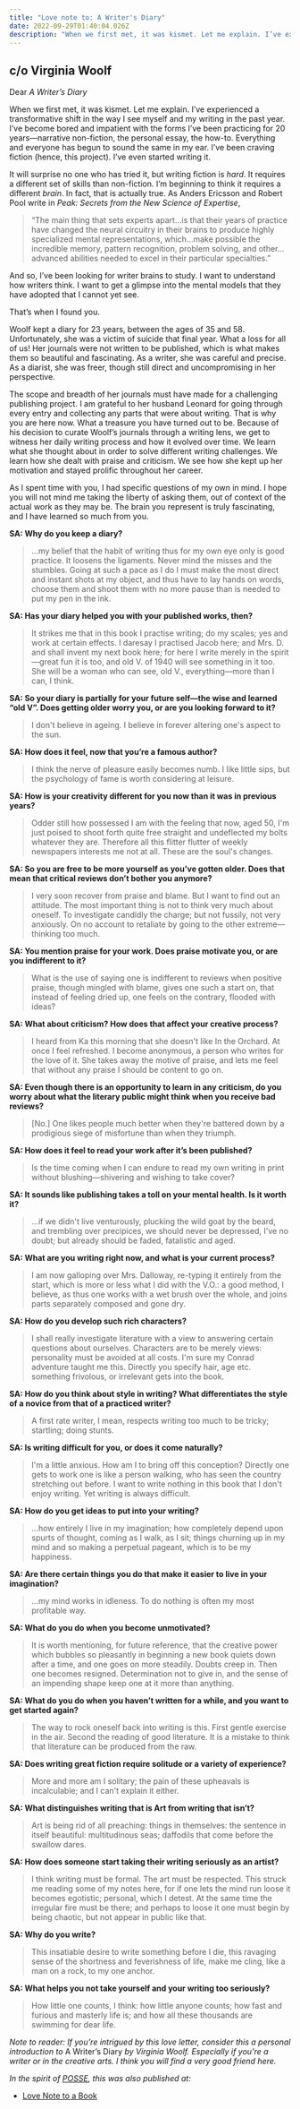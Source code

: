 ```yaml
---
title: "Love note to: A Writer's Diary"
date: 2022-09-29T01:40:04.026Z
description: "When we first met, it was kismet. Let me explain. I’ve experienced a transformative shift in the way I see myself and my writing in the past year. I’ve become bored and impatient with the forms I’ve been practicing for 20 years—narrative non-fiction, the personal essay, the how-to. Everything and everyone has begun to sound the same in my ear. I’ve been craving fiction (hence, this project). I’ve even started writing it..."
---
```


## c/o Virginia Woolf

Dear *A Writer’s Diary*

When we first met, it was kismet. Let me explain. I’ve experienced a transformative shift in the way I see myself and my writing in the past year. I’ve become bored and impatient with the forms I’ve been practicing for 20 years—narrative non-fiction, the personal essay, the how-to. Everything and everyone has begun to sound the same in my ear. I’ve been craving fiction (hence, this project). I’ve even started writing it.

<p>It will surprise no one who has tried it, but writing fiction is <em>hard</em>. It requires a different set of skills than non-fiction. I’m beginning to think it requires a different <em>brain</em>. In fact, that is actually true. As Anders Ericsson and Robert Pool write in <em>Peak: Secrets from the New Science of Expertise</em>, </p><blockquote><p>“The main thing that sets experts apart…is that their years of practice have changed the neural circuitry in their brains to produce highly specialized mental representations, which…make possible the incredible memory, pattern recognition, problem solving, and other…advanced abilities needed to excel in their particular specialties.”</p></blockquote><p>And so, I’ve been looking for writer brains to study. I want to understand how writers think. I want to get a glimpse into the mental models that they have adopted that I cannot yet see.</p><p>That’s when I found you.</p><p>Woolf kept a diary for 23 years, between the ages of 35 and 58. Unfortunately, she was a victim of suicide that final year. What a loss for all of us! Her journals were not written to be published, which is what makes them so beautiful and fascinating. As a writer, she was careful and precise. As a diarist, she was freer, though still direct and uncompromising in her perspective. </p><p>The scope and breadth of her journals must have made for a challenging publishing project. I am grateful to her husband Leonard for going through every entry and collecting any parts that were about writing. That is why you are here now. What a treasure you have turned out to be. Because of his decision to curate Woolf’s journals through a writing lens, we get to witness her daily writing process and how it evolved over time. We learn what she thought about in order to solve different writing challenges. We learn how she dealt with praise and criticism. We see how she kept up her motivation and stayed prolific throughout her career.</p><p>As I spent time with you, I had specific questions of my own in mind. I hope you will not mind me taking the liberty of asking them, out of context of the actual work as they may be. The brain you represent is truly fascinating, and I have learned so much from you.</p><p><strong>SA: Why do you keep a diary?</strong></p><blockquote><p>…my belief that the habit of writing thus for my own eye only is good practice. It loosens the ligaments. Never mind the misses and the stumbles. Going at such a pace as I do I must make the most direct and instant shots at my object, and thus have to lay hands on words, choose them and shoot them with no more pause than is needed to put my pen in the ink.</p></blockquote><p><strong>SA: Has your diary helped you with your published works, then?</strong></p><blockquote><p>It strikes me that in this book I practise writing; do my scales; yes and work at certain effects. I daresay I practised Jacob here; and Mrs. D. and shall invent my next book here; for here I write merely in the spirit—great fun it is too, and old V. of 1940 will see something in it too. She will be a woman who can see, old V., everything—more than I can, I think.</p></blockquote><p><strong>SA: So your diary is partially for your future self—the wise and learned “old V”. Does getting older worry you, or are you looking forward to it?</strong></p><blockquote><p>I don't believe in ageing. I believe in forever altering one's aspect to the sun.</p></blockquote><p><strong>SA: How does it feel, now that you’re a famous author?</strong></p><blockquote><p>I think the nerve of pleasure easily becomes numb. I like little sips, but the psychology of fame is worth considering at leisure.</p></blockquote><p><strong>SA: How is your creativity different for you now than it was in previous years?</strong></p><blockquote><p>Odder still how possessed I am with the feeling that now, aged 50, I'm just poised to shoot forth quite free straight and undeflected my bolts whatever they are. Therefore all this flitter flutter of weekly newspapers interests me not at all. These are the soul's changes.</p></blockquote><p><strong>SA: So you are free to be more yourself as you’ve gotten older. Does that mean that critical reviews don’t bother you anymore?</strong></p><blockquote><p>I very soon recover from praise and blame. But I want to find out an attitude. The most important thing is not to think very much about oneself. To investigate candidly the charge; but not fussily, not very anxiously. On no account to retaliate by going to the other extreme—thinking too much.</p></blockquote><p><strong>SA: You mention praise for your work. Does praise motivate you, or are you indifferent to it?</strong></p><blockquote><p>What is the use of saying one is indifferent to reviews when positive praise, though mingled with blame, gives one such a start on, that instead of feeling dried up, one feels on the contrary, flooded with ideas?</p></blockquote><p><strong>SA: What about criticism? How does that affect your creative process?</strong></p><blockquote><p>I heard from Ka this morning that she doesn't like In the Orchard. At once I feel refreshed. I become anonymous, a person who writes for the love of it. She takes away the motive of praise, and lets me feel that without any praise I should be content to go on.</p></blockquote><p><strong>SA: Even though there is an opportunity to learn in any criticism, do you worry about what the literary public might think when you receive bad reviews?</strong></p><blockquote><p>[No.] One likes people much better when they're battered down by a prodigious siege of misfortune than when they triumph.</p></blockquote><p><strong>SA: How does it feel to read your work after it’s been published?</strong></p><blockquote><p>Is the time coming when I can endure to read my own writing in print without blushing—shivering and wishing to take cover?</p></blockquote><p><strong>SA: It sounds like publishing takes a toll on your mental health. Is it worth it?</strong></p><blockquote><p>…if we didn't live venturously, plucking the wild goat by the beard, and trembling over precipices, we should never be depressed, I've no doubt; but already should be faded, fatalistic and aged.</p></blockquote><p><strong>SA: What are you writing right now, and what is your current process?</strong></p><blockquote><p>I am now galloping over Mrs. Dalloway, re-typing it entirely from the start, which is more or less what I did with the V.O.: a good method, I believe, as thus one works with a wet brush over the whole, and joins parts separately composed and gone dry.</p></blockquote><p><strong>SA: How do you develop such rich characters?</strong></p><blockquote><p>I shall really investigate literature with a view to answering certain questions about ourselves. Characters are to be merely views: personality must be avoided at all costs. I'm sure my Conrad adventure taught me this. Directly you specify hair, age etc. something frivolous, or irrelevant gets into the book.</p></blockquote><p><strong>SA: How do you think about style in writing? What differentiates the style of a novice from that of a practiced writer?</strong></p><blockquote><p>A first rate writer, I mean, respects writing too much to be tricky; startling; doing stunts.</p></blockquote><p><strong>SA: Is writing difficult for you, or does it come naturally?</strong></p><blockquote><p>I'm a little anxious. How am I to bring off this conception? Directly one gets to work one is like a person walking, who has seen the country stretching out before. I want to write nothing in this book that I don't enjoy writing. Yet writing is always difficult.</p></blockquote><p><strong>SA: How do you get ideas to put into your writing?</strong></p><blockquote><p>…how entirely I live in my imagination; how completely depend upon spurts of thought, coming as I walk, as I sit; things churning up in my mind and so making a perpetual pageant, which is to be my happiness.</p></blockquote><p><strong>SA: Are there certain things you do that make it easier to live in your imagination?</strong></p><blockquote><p>…my mind works in idleness. To do nothing is often my most profitable way.</p></blockquote><p><strong>SA: What do you do when you become unmotivated?</strong></p><blockquote><p>It is worth mentioning, for future reference, that the creative power which bubbles so pleasantly in beginning a new book quiets down after a time, and one goes on more steadily. Doubts creep in. Then one becomes resigned. Determination not to give in, and the sense of an impending shape keep one at it more than anything.&nbsp;</p></blockquote><p><strong>SA: What do you do when you haven’t written for a while, and you want to get started again?</strong></p><blockquote><p>The way to rock oneself back into writing is this. First gentle exercise in the air. Second the reading of good literature. It is a mistake to think that literature can be produced from the raw.</p></blockquote><p><strong>SA: Does writing great fiction require solitude or a variety of experience?</strong></p><blockquote><p>More and more am I solitary; the pain of these upheavals is incalculable; and I can't explain it either. </p></blockquote><p><strong>SA: What distinguishes writing that is Art from writing that isn’t?</strong></p><blockquote><p>Art is being rid of all preaching: things in themselves: the sentence in itself beautiful: multitudinous seas; daffodils that come before the swallow dares.</p></blockquote><p><strong>SA: How does someone start taking their writing seriously as an artist?</strong></p><blockquote><p>I think writing must be formal. The art must be respected. This struck me reading some of my notes here, for if one lets the mind run loose it becomes egotistic; personal, which I detest. At the same time the irregular fire must be there; and perhaps to loose it one must begin by being chaotic, but not appear in public like that.</p></blockquote><p><strong>SA: Why do you write?</strong></p><blockquote><p>This insatiable desire to write something before I die, this ravaging sense of the shortness and feverishness of life, make me cling, like a man on a rock, to my one anchor.</p></blockquote><p><strong>SA: What helps you not take yourself and your writing too seriously?</strong></p><blockquote><p>How little one counts, I think: how little anyone counts; how fast and furious and masterly life is; and how all these thousands are swimming for dear life.</p></blockquote><p><em>Note to reader: If you’re intrigued by this love letter, consider this a personal introduction to </em>A Writer’s Diary <em>by Virginia Woolf. Especially if you’re a writer or in the creative arts. I think you will find a very good friend here.</em></p>

*In the spirit of [POSSE](https://indieweb.org/POSSE), this was also published at:*

* [Love Note to a Book](https://lovenotetoabook.substack.com/p/to-a-writers-diary)
